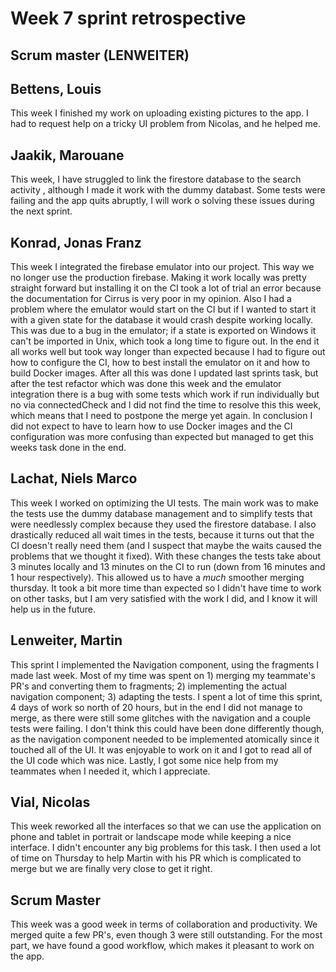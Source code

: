 # Week 7 sprint retrospective

## Scrum master (LENWEITER)

## Bettens, Louis
This week I finished my work on uploading existing pictures to the app. I had to request help on a tricky UI problem from Nicolas, and he helped me.

## Jaakik, Marouane
This week, I have struggled to link the firestore database to the search activity , although I made it work with the dummy databast. Some tests were failing and the app quits abruptly, I will work o solving these issues during the next sprint. 

## Konrad, Jonas Franz
This week I integrated the firebase emulator into our project. This way we no longer use the production firebase. Making it work locally was pretty straight forward but installing it on the CI took a lot of trial an error because the documentation for Cirrus is very poor in my opinion.  Also I had a problem where the emulator would start on the CI but if I wanted to start it with a given state for the database it would crash despite working locally. This was due to a bug in the emulator; if a state is exported on Windows it can't be imported in Unix, which took a long time to figure out. In the end it all works well but took way longer than expected because I had to figure out how to configure the CI, how to best install the emulator on it and how to build Docker images.
After all this was done I updated last sprints task, but after the test refactor which was done this week and the emulator integration there is a bug with some tests which work if run individually but no via connectedCheck and I did not find the time to resolve this this week, which means that I need to postpone the merge yet again.
In conclusion I did not expect to have to learn how to use Docker images and the CI configuration was more confusing than expected but managed to get this weeks task done in the end.

## Lachat, Niels Marco
This week I worked on optimizing the UI tests. The main work was to make the tests use the dummy database management and to simplify tests that were needlessly complex because they used the firestore database. I also drastically reduced all wait times in the tests, because it turns out that the CI doesn't really need them (and I suspect that maybe the waits caused the problems that we thought it fixed). With these changes the tests take about 3 minutes locally and 13 minutes on the CI to run (down from 16 minutes and 1 hour respectively). This allowed us to have a *much* smoother merging thursday. It took a bit more time than expected so I didn't have time to work on other tasks, but I am very satisfied with the work I did, and I know it will help us in the future. 

## Lenweiter, Martin
This sprint I implemented the Navigation component, using the fragments I made last week. Most of my time was spent on 1) merging my teammate's PR's and converting them to fragments; 2) implementing the actual navigation component; 3) adapting the tests. I spent a lot of time this sprint, 4 days of work so north of 20 hours, but in the end I did not manage to merge, as there were still some glitches with the navigation and a couple tests were failing. I don't think this could have been done differently though, as the navigation component needed to be implemented atomically since it touched all of the UI. It was enjoyable to work on it and I got to read all of the UI code which was nice. Lastly, I got some nice help from my teammates when I needed it, which I appreciate.

## Vial, Nicolas
This week reworked all the interfaces so that we can use the application on phone and tablet in portrait or landscape mode while keeping a nice interface. I didn't encounter any big problems for this task. I then used a lot of time on Thursday to help Martin with his PR which is complicated to merge but we are finally very close to get it right. 

## Scrum Master
This week was a good week in terms of collaboration and productivity. We merged quite a few PR's, even though 3 were still outstanding. For the most part, we have found a good workflow, which makes it pleasant to work on the app.
